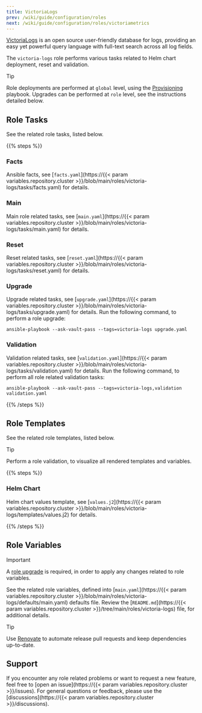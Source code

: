 ```yaml
---
title: VictoriaLogs
prev: /wiki/guide/configuration/roles
next: /wiki/guide/configuration/roles/victoriametrics
---
```


[VictoriaLogs](https://docs.victoriametrics.com/victorialogs) is an open source user-friendly database for logs, providing an easy yet powerful query language with full-text search across all log fields.

The `victoria-logs` role performs various tasks related to Helm chart deployment, reset and validation.

> [!TIP]
> Role deployments are performed at `global` level, using the [Provisioning](/k3s-cluster/wiki/guide/playbooks/provisioning) playbook. Upgrades can be performed at `role` level, see the instructions detailed below.

<!--more-->

## Role Tasks

See the related role tasks, listed below.

{{% steps %}}

### Facts

Ansible facts, see [`facts.yaml`](https://{{< param variables.repository.cluster >}}/blob/main/roles/victoria-logs/tasks/facts.yaml) for details.

### Main

Main role related tasks, see [`main.yaml`](https://{{< param variables.repository.cluster >}}/blob/main/roles/victoria-logs/tasks/main.yaml) for details.

### Reset

Reset related tasks, see [`reset.yaml`](https://{{< param variables.repository.cluster >}}/blob/main/roles/victoria-logs/tasks/reset.yaml) for details.

### Upgrade

Upgrade related tasks, see [`upgrade.yaml`](https://{{< param variables.repository.cluster >}}/blob/main/roles/victoria-logs/tasks/upgrade.yaml) for details. Run the following command, to perform a role upgrade:

```shell
ansible-playbook --ask-vault-pass --tags=victoria-logs upgrade.yaml
```

### Validation

Validation related tasks, see [`validation.yaml`](https://{{< param variables.repository.cluster >}}/blob/main/roles/victoria-logs/tasks/validation.yaml) for details. Run the following command, to perform all role related validation tasks:

```shell
ansible-playbook --ask-vault-pass --tags=victoria-logs,validation validation.yaml
```

{{% /steps %}}

## Role Templates

See the related role templates, listed below.

> [!TIP]
> Perform a role validation, to visualize all rendered templates and variables.

{{% steps %}}

### Helm Chart

Helm chart values template, see [`values.j2`](https://{{< param variables.repository.cluster >}}/blob/main/roles/victoria-logs/templates/values.j2) for details.

{{% /steps %}}

## Role Variables

> [!IMPORTANT]
> A [role upgrade](/k3s-cluster/wiki/guide/configuration/roles/victorialogs/#upgrade) is required, in order to apply any changes related to role variables.

See the related role variables, defined into [`main.yaml`](https://{{< param variables.repository.cluster >}}/blob/main/roles/victoria-logs/defaults/main.yaml) defaults file. Review the [`README.md`](https://{{< param variables.repository.cluster >}}/tree/main/roles/victoria-logs) file, for additional details.

> [!TIP]
> Use [Renovate](/k3s-cluster/tutorials/handbook/tools/#renovate) to automate release pull requests and keep dependencies up-to-date.

## Support

If you encounter any role related problems or want to request a new feature, feel free to [open an issue](https://{{< param variables.repository.cluster >}}/issues). For general questions or feedback, please use the [discussions](https://{{< param variables.repository.cluster >}}/discussions).
